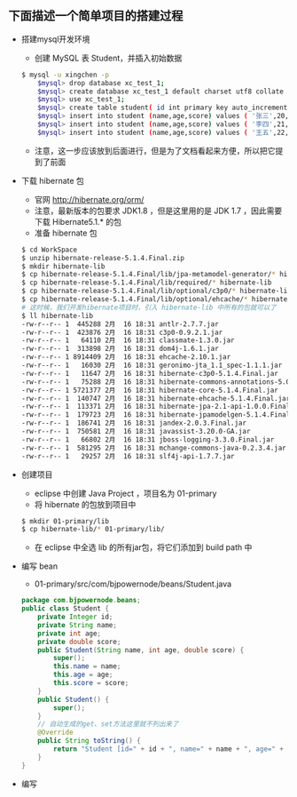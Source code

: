 
## 下面描述一个简单项目的搭建过程

* 搭建mysql开发环境
    * 创建 MySQL 表 Student，并插入初始数据
    ```bash
    $ mysql -u xingchen -p
        $mysql> drop database xc_test_1;
        $mysql> create database xc_test_1 default charset utf8 collate utf8_general_ci;
        $mysql> use xc_test_1;
        $mysql> create table student( id int primary key auto_increment,name varchar(100),age int ,score double );
        $mysql> insert into student (name,age,score) values ( '张三',20,95.5 );
        $mysql> insert into student (name,age,score) values ( '李四',21,96.5 );
        $mysql> insert into student (name,age,score) values ( '王五',22,97.5 );
    ```
    * 注意，这一步应该放到后面进行，但是为了文档看起来方便，所以把它提到了前面

* 下载 hibernate 包
    * 官网 <http://hibernate.org/orm/>
    * 注意，最新版本的包要求 JDK1.8 ，但是这里用的是 JDK 1.7 ，因此需要下载 Hibernate5.1.* 的包
    * 准备 hibernate 包
    ```bash
    $ cd WorkSpace
    $ unzip hibernate-release-5.1.4.Final.zip
    $ mkdir hibernate-lib
    $ cp hibernate-release-5.1.4.Final/lib/jpa-metamodel-generator/* hibernate-lib
    $ cp hibernate-release-5.1.4.Final/lib/required/* hibernate-lib
    $ cp hibernate-release-5.1.4.Final/lib/optional/c3p0/* hibernate-lib
    $ cp hibernate-release-5.1.4.Final/lib/optional/ehcache/* hibernate-lib
    # 这时候，我们开发hibernate项目时，引入 hibernate-lib 中所有的包就可以了
    $ ll hibernate-lib
    -rw-r--r-- 1  445288 2月  16 18:31 antlr-2.7.7.jar
    -rw-r--r-- 1  423876 2月  16 18:31 c3p0-0.9.2.1.jar
    -rw-r--r-- 1   64110 2月  16 18:31 classmate-1.3.0.jar
    -rw-r--r-- 1  313898 2月  16 18:31 dom4j-1.6.1.jar
    -rw-r--r-- 1 8914409 2月  16 18:31 ehcache-2.10.1.jar
    -rw-r--r-- 1   16030 2月  16 18:31 geronimo-jta_1.1_spec-1.1.1.jar
    -rw-r--r-- 1   11647 2月  16 18:31 hibernate-c3p0-5.1.4.Final.jar
    -rw-r--r-- 1   75288 2月  16 18:31 hibernate-commons-annotations-5.0.1.Final.jar
    -rw-r--r-- 1 5721377 2月  16 18:31 hibernate-core-5.1.4.Final.jar
    -rw-r--r-- 1  140747 2月  16 18:31 hibernate-ehcache-5.1.4.Final.jar
    -rw-r--r-- 1  113371 2月  16 18:31 hibernate-jpa-2.1-api-1.0.0.Final.jar
    -rw-r--r-- 1  179723 2月  16 18:31 hibernate-jpamodelgen-5.1.4.Final.jar
    -rw-r--r-- 1  186741 2月  16 18:31 jandex-2.0.3.Final.jar
    -rw-r--r-- 1  750581 2月  16 18:31 javassist-3.20.0-GA.jar
    -rw-r--r-- 1   66802 2月  16 18:31 jboss-logging-3.3.0.Final.jar
    -rw-r--r-- 1  581295 2月  16 18:31 mchange-commons-java-0.2.3.4.jar
    -rw-r--r-- 1   29257 2月  16 18:31 slf4j-api-1.7.7.jar
    ```

* 创建项目
    * eclipse 中创建 Java Project ，项目名为 01-primary
    * 将 hibernate 的包放到项目中
    ```bash
    $ mkdir 01-primary/lib
    $ cp hibernate-lib/* 01-primary/lib/
    ```
    * 在 eclipse 中全选 lib 的所有jar包，将它们添加到 build path 中

* 编写 bean
    * 01-primary/src/com/bjpowernode/beans/Student.java
    ```java
    package com.bjpowernode.beans;
    public class Student {
        private Integer id;
        private String name;
        private int age;
        private double score;
        public Student(String name, int age, double score) {
            super();
            this.name = name;
            this.age = age;
            this.score = score;
        }
        public Student() {
            super();
        }
        // 自动生成的get、set方法这里就不列出来了
        @Override
        public String toString() {
            return "Student [id=" + id + ", name=" + name + ", age=" + age + ", score=" + score + "]";
        }
    }
    ```

* 编写

